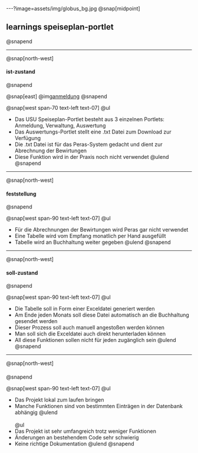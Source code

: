 ---?image=assets/img/globus_bg.jpg
@snap[midpoint]
## learnings speiseplan-portlet
@snapend

---
@snap[north-west]
#### ist-zustand
@snapend

@snap[east]
@img[anmeldung](assets/img/anmeldung.png)
@snapend

@snap[west span-70 text-left text-07]
@ul[](false)
- Das USU Speiseplan-Portlet besteht aus 3 einzelnen Portlets: Anmeldung, Verwaltung, Auswertung
- Das Auswertungs-Portlet stellt eine .txt Datei zum Download zur Verfügung
- Die .txt Datei ist für das Peras-System gedacht und dient zur Abrechnung der Bewirtungen
- Diese Funktion wird in der Praxis noch nicht verwendet
@ulend
@snapend

---
@snap[north-west]
#### feststellung
@snapend

@snap[west span-90 text-left text-07]
@ul[](false)
- Für die Abrechnungen der Bewirtungen wird Peras gar nicht verwendet
- Eine Tabelle wird vom Empfang monatlich per Hand ausgefüllt
- Tabelle wird an Buchhaltung weiter gegeben
@ulend
@snapend

---
@snap[north-west]
#### soll-zustand
@snapend

@snap[west span-90 text-left text-07]
@ul[](false)
- Die Tabelle soll in Form einer Exceldatei generiert werden
- Am Ende jeden Monats soll diese Datei automatisch an die Buchhaltung gesendet werden
- Dieser Prozess soll auch manuell angestoßen werden können
- Man soll sich die Exceldatei auch direkt herunterladen können
- All diese Funktionen sollen nicht für jeden zugänglich sein
@ulend
@snapend

---
@snap[north-west]
#### 
@snapend

@snap[west span-90 text-left text-07]
@ul[](false)
- Das Projekt lokal zum laufen bringen
- Manche Funktionen sind von bestimmten Einträgen in der Datenbank abhängig
@ulend
<br><br>
@ul[](false)
- Das Projekt ist sehr umfangreich trotz weniger Funktionen
- Änderungen an bestehendem Code sehr schwierig
- Keine richtige Dokumentation
@ulend
@snapend

